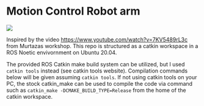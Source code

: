 # Motion Control Robot arm

![](https://github.com/KimJiHong190/Robot-arm/blob/master/hand1.gif)

Inspired by the video https://www.youtube.com/watch?v=7KV5489rL3c from Murtazas workshop. 
This repo is structured as a catkin workspace in a ROS Noetic envivornment on Ubuntu 20.04. 

The provided ROS Catkin make build system can be utilized, but I used ```catkin tools``` instead (see catkin tools website). Compilation commands below will be given assuming ```catkin tools```. If not using catkin tools on your PC, the stock catkin_make can be used to compile the code via command such as ```catkin_make -DCMAKE_BUILD_TYPE=Release``` from the home of the catkin workspace.


